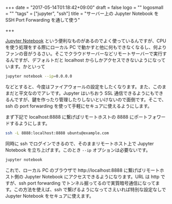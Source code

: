 +++
date = "2017-05-14T01:18:42+09:00"
draft = false
logo = ""
logosmall = ""
"tags" = ["jupyter", "ssh"]
title = "サーバー上の Jupyter Notebook を SSH Port Forwarding を通して使う"

+++

[Jupyter Notebook](http://jupyter.org/) という便利なものがあるのでよく使っているんですが、CPU を使う処理をする際にローカル PC で動かすと他に何もできなくなるし、何よりファンの音がうるさい。そこでクラウドサーバーなどリモートサーバーで実行するんですが、デフォルトだと localhost からしかアクセスできないようになっています。かといって

```bash
jupyter notebook --ip=0.0.0.0
```

などとすると、今度はファイアウォールの設定をしたくなります。また、このままだと平文なのでアレです。Jupyter はいちおう SSL 通信できるようにもできるんですが、鍵を作ったり管理したりしないといけないので面倒です。そこで、ssh の port forwarding を使って手軽にセキュアに使えるようにします。

まず下記で localhost:8888 に繋げばリモートホストの 8888 にポートフォワードするようにします。

```bash
ssh -L 8888:localhost:8888 ubuntu@example.com
```

同時に ssh でログインできるので、そのままリモートホスト上で Jupyter Notebook を立ち上げます。このとき `--ip` オプションは必要ないです。

```bash
jupyter notebook
```

これで、ローカル PC のブラウザで http://localhost:8888 に繋げばリモートホスト側の Jupyter Notebook にアクセスできるようになります。URL は http ですが、ssh port forwarding でトンネル掘ってるので実質暗号通信になってます。この方法を使えば、ssh で繋げるようになってさえいれば特別な設定なしで Jupyter Notebook をセキュアに使えます。
